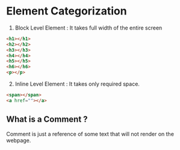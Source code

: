 # Element Categorization

1. Block Level Element : It takes full width of the entire screen

```html 
<h1></h1>
<h2></h2>
<h3></h3>
<h4></h4>
<h5></h5>
<h6></h6>
<p></p>
```

2. Inline Level Element : It takes only required space. 

```html
<span></span>
<a href=""></a>
```

## What is a Comment ?

Comment is just a reference of some text that will not render on the webpage. 